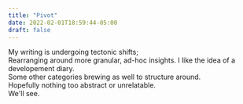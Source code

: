 ```yaml
---
title: "Pivot"
date: 2022-02-01T18:59:44-05:00
draft: false
---
```


My writing is undergoing tectonic shifts;  
Rearranging around more granular, ad-hoc insights.
I like the idea of a developement diary.  
Some other categories brewing as well to structure around.  
Hopefully nothing too abstract or unrelatable.  
We'll see.
